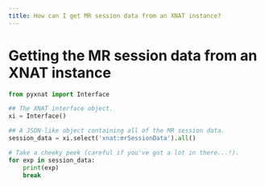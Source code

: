 ```yaml
---
title: How can I get MR session data from an XNAT instance?
---
```


# Getting the MR session data from an XNAT instance

```python
from pyxnat import Interface

## The XNAT interface object.
xi = Interface()

## A JSON-like object containing all of the MR session data.
session_data = xi.select('xnat:mrSessionData').all()

# Take a cheeky peek (careful if you've got a lot in there...!).
for exp in session_data:
    print(exp)
    break
```
